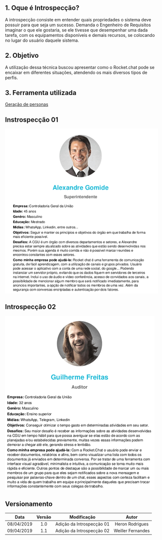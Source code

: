 ## 1. Oque é Introspecção?

A introspecção consiste em entender quais propriedades o sistema deve possuir
para que seja um sucesso. Demanda o Engenheiro de Requisitos imaginar o que ele
gostaria, se ele tivesse que desempenhar uma dada tarefa, com os equipamentos
disponíveis e demais recursos, se colocando no lugar do usuário daquele sistema.

## 2. Objetivo

A utilização dessa técnica buscou apresentar como o Rocket.chat pode se encaixar em diferentes situações, atendendo os mais diversos tipos de perfis.

## 3. Ferramenta utilizada

 [Geração de personas](https://geradordepersonas.com.br/)

## Instrospecção 01

![INT1](../img/Elicitacao/introspeccao_01.png)

## Introspecção 02

![INT2](../img/Elicitacao/introspeccao_02.png)

## Versionamento

| Data | Versão | Modificação | Autor |
|  :------: | :------: | :------: | :------: |
| 08/04/2019 | 1.0 | Adição da Introspecção 01 | Heron Rodrigues |
| 09/04/2019 | 1.1 | Adição da Introspecção 02 | Weiller Fernandes |
